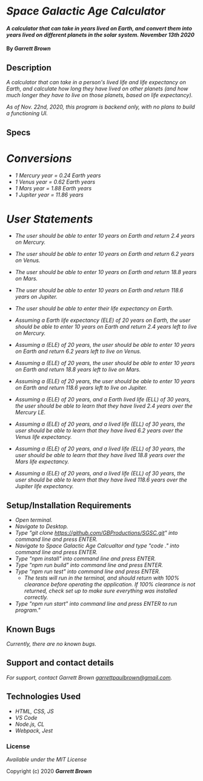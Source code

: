 # _Space Galactic Age Calculator_

#### _A calculator that can take in years lived on Earth, and convert them into years lived on different planets in the solar system._ _November 13th 2020_

#### By _**Garrett Brown**_

## Description
_A calculator that can take in a person's lived life and life expectancy on Earth, and calculate how long they have lived on other planets (and how much longer they have to live on those planets, based on life expectancy)._

_As of Nov. 22nd, 2020, this program is backend only, with no plans to build a functioning UI._

## Specs

# *Conversions*
* _1 Mercury year = 0.24 Earth years_
* _1 Venus year = 0.62 Earth years_
* _1 Mars year = 1.88 Earth years_
* _1 Jupiter year = 11.86 years_

# *User Statements*
* _The user should be able to enter 10 years on Earth and return 2.4 years on Mercury._
* _The user should be able to enter 10 years on Earth and return 6.2 years on Venus._
* _The user should be able to enter 10 years on Earth and return 18.8 years on Mars._
* _The user should be able to enter 10 years on Earth and return 118.6 years on Jupiter._
* _The user should be able to enter their life expectancy on Earth._

* _Assuming a Earth life expectancy (ELE) of 20 years on Earth, the user should be able to enter 10 years on Earth and return 2.4 years left to live on Mercury._
* _Assuming a (ELE) of 20 years, the user should be able to enter 10 years on Earth and return 6.2 years left to live on Venus._
* _Assuming a (ELE) of 20 years, the user should be able to enter 10 years on Earth and return 18.8 years left to live on Mars._
* _Assuming a (ELE) of 20 years, the user should be able to enter 10 years on Earth and return 118.6 years left to live on Jupiter._

* _Assuming a (ELE) of 20 years, and a Earth lived life (ELL) of 30 years, the user should be able to learn that they have lived 2.4 years over the Mercury LE._
* _Assuming a (ELE) of 20 years, and a lived life (ELL) of 30 years, the user should be able to learn that they have lived 6.2 years over the Venus life expectancy._
* _Assuming a (ELE) of 20 years, and a lived life (ELL) of 30 years, the user should be able to learn that they have lived 18.8 years over the Mars life expectancy._
* _Assuming a (ELE) of 20 years, and a lived life (ELL) of 30 years, the user should be able to learn that they have lived 118.6 years over the Jupiter life expectancy._


## Setup/Installation Requirements

* _Open terminal._
* _Navigate to Desktop._
* _Type "git clone https://github.com/GBProductions/SGSC.git" into command line and press ENTER._
* _Navigate to Space Galactic Age Calcualtor and type "code ." into command line and press ENTER._
* _Type "npm install" into command line and press ENTER._
* _Type "npm run build" into command line and press ENTER._
* _Type "npm run test" into command line and press ENTER._
  * _The tests will run in the terminal, and should return with 100% clearance before operating the application. If 100% clearance is not returned, check set up to make sure everything was installed correctly._
* _Type "npm run start" into command line and press ENTER to run program."_ 


## Known Bugs

_Currently, there are no known bugs._

## Support and contact details

_For support, contact Garrett Brown <garrettpaulbrown@gmail.com>._

## Technologies Used

* _HTML, CSS, JS_
* _VS Code_
* _Node.js, CL_
* _Webpack, Jest_

### License

*Available under the MIT License*

Copyright (c) 2020 **_Garrett Brown_**
